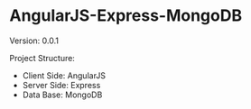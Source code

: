 # AngularJS-Express-MongoDB
Version: 0.0.1

Project Structure:
<ul>
  <li>Client Side: AngularJS</li>
  <li>Server Side: Express</li>
  <li>Data Base: MongoDB</li>
</ul>

